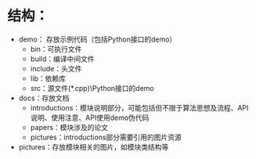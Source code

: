 # 结构：

- demo： 存放示例代码（包括Python接口的demo）
  - bin：可执行文件
  - build：编译中间文件
  - include：头文件
  - lib：依赖库
  - src：源文件(*.cpp)\Python接口的demo
- docs：存放文档
  - introductions：模块说明部分，可能包括但不限于算法思想及流程、API说明、使用注意、API使用demo伪代码
  - papers：模块涉及的论文
  - pictures：introductions部分需要引用的图片资源
- pictures：存放模块相关的图片，如模块类结构等
